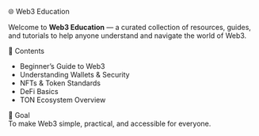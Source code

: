 🌐 Web3 Education  

Welcome to **Web3 Education** — a curated collection of resources, guides, and tutorials to help anyone understand and navigate the world of Web3.  

 📖 Contents  
- Beginner’s Guide to Web3  
- Understanding Wallets & Security  
- NFTs & Token Standards  
- DeFi Basics  
- TON Ecosystem Overview  

🎯 Goal  
To make Web3 simple, practical, and accessible for everyone.  
